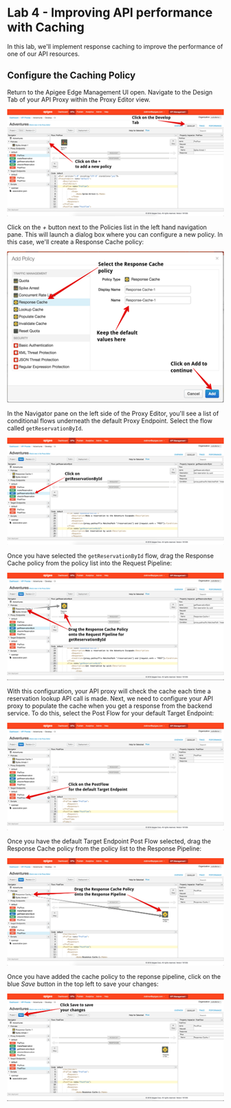 # Lab 4 - Improving API performance with Caching

In this lab, we'll implement response caching to improve the performance of one of our API resources.

## Configure the Caching Policy

Return to the Apigee Edge Management UI open. Navigate to the Design Tab of your API Proxy within the Proxy Editor view. 

![API Proxy Design](proxy-design-lab4.png)

Click on the *+* button next to the Policies list in the left hand navigation pane. This will launch a dialog box where you can configure a new policy. In this case, we'll create a Response Cache policy:

![Cache Policy](cache-policy-dialog.png)

In the Navigator pane on the left side of the Proxy Editor, you'll see a list of conditional flows underneath the default Proxy Endpoint. Select the flow called `getReservationById`. 

![Reservation Flow](get-reservation-flow.png)

Once you have selected the `getReservationById` flow, drag the Response Cache policy from the policy list into the Request Pipeline:

![Reservation Cache](get-reservation-cache.png)

With this configuration, your API proxy will check the cache each time a reservation lookup API call is made. Next, we need to configure your API proxy to populate the cache when you get a response from the backend service. To do this, select the Post Flow for your default Target Endpoint:

![Target Flow](target-postflow.png)

Once you have the default Target Endpoint Post Flow selected, drag the Response Cache policy from the policy list to the Response Pipeline:

![Target Cache](target-cache.png)

Once you have added the cache policy to the reponse pipeline, click on the blue *Save* button in the top left to save your changes:

![Save Cache](save-cache.png)